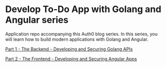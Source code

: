 # Develop To-Do App with Golang and Angular series

Application repo accompanying this Auth0 blog series. In this series, you will learn how to build modern applications with Golang and Angular.

[Part 1 - The Backend - Developing and Securing Golang APIs](https://auth0.com/blog/developing-golang-and-angular-apps-part-1-backend-api/)

[Part 2 - The Frontend - Developing and Securing Angular Apps](https://auth0.com/blog/developing-golang-and-angular-apps-part-2-angular-front-end/)
